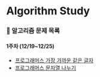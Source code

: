 # Algorithm Study

### 📌 알고리즘 문제 목록
#### 1주차 (12/19~12/25)
- [프로그래머스 가장 가까운 같은 글자](https://school.programmers.co.kr/learn/courses/30/lessons/142086)
- [프로그래머스 문자열 나누기](https://school.programmers.co.kr/learn/courses/30/lessons/140108#qna)

